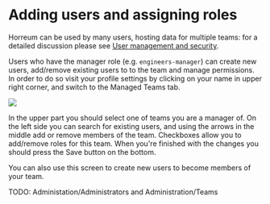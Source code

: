# Adding users and assigning roles

Horreum can be used by many users, hosting data for multiple teams: for a detailed discussion please see [User management and security](/docs/about/users.html).

Users who have the manager role (e.g. `engineers-manager`) can create new users, add/remove existing users to to the team and manage permissions. In order to do so visit your profile settings by clicking on your name in upper right corner, and switch to the Managed Teams tab.

<div class="screenshot"><img src="/assets/images/user_management/managed_teams.png" /></div>

In the upper part you should select one of teams you are a manager of. On the left side you can search for existing users, and using the arrows in the middle add or remove members of the team. Checkboxes allow you to add/remove roles for this team. When you're finished with the changes you should press the Save button on the bottom.

You can also use this screen to create new users to become members of your team.

TODO: Administation/Administrators and Administration/Teams
